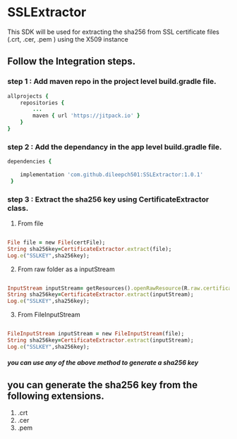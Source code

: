 # SSLExtractor
This SDK will be used for extracting the sha256 from SSL certificate files (.crt, .cer, .pem ) using the X509 instance

## Follow the Integration steps.




### step 1 : Add maven repo in the project level build.gradle file.

```ruby
allprojects {
	repositories {
		...
		maven { url 'https://jitpack.io' }
	}
}

```


### step 2 : Add the dependancy in the app level build.gradle file.

```ruby
dependencies {
	  
	implementation 'com.github.dileepch501:SSLExtractor:1.0.1'
 }

```

### step 3 : Extract the sha256 key using CertificateExtractor class.


1. From file

```ruby

File file = new File(certFile);
String sha256key=CertificateExtractor.extract(file);
Log.e("SSLKEY",sha256key);

```

2. From raw folder as a inputStream

```ruby

InputStream inputStream= getResources().openRawResource(R.raw.certificate);
String sha256key=CertificateExtractor.extract(inputStream);
Log.e("SSLKEY",sha256key);

```

3. From FileInputStream

```ruby

FileInputStream inputStream = new FileInputStream(file);
String sha256key=CertificateExtractor.extract(inputStream);
Log.e("SSLKEY",sha256key);

```

##### you can use any of the above method to generate a sha256 key


## you can generate the sha256 key from the following extensions.

1. .crt
2. .cer
3. .pem



